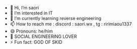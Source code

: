 - 👋 Hi, I’m saori
- 👀 I’m interested in IT
- 🌱 I’m currently learning reverse engineering
- 📫 How to reach me : discord : saori.wx , tg : ririmiaou1337
- 😄 Pronouns: he/him
- 🐬 SOCIAL ENGINEERING LOVER
- ⚡ Fun fact: GOD OF SKID

<!---
saoriwx/saoriwx is a ✨ special ✨ repository because its `README.md` (this file) appears on your GitHub profile.
You can click the Preview link to take a look at your changes.
--->
